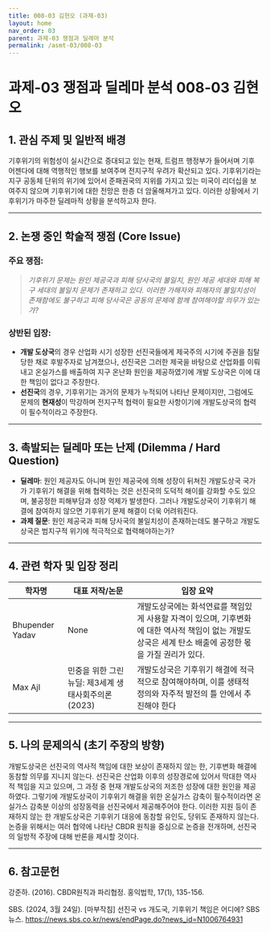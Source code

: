 ```yaml
---
title: 008-03 김현오 (과제-03)
layout: home
nav_order: 03
parent: 과제-03 쟁점과 딜레마 분석
permalink: /asmt-03/008-03
---
```


# 과제-03 쟁점과 딜레마 분석 008-03 김현오 

## 1. 관심 주제 및 일반적 배경

기후위기의 위험성이 실시간으로 증대되고 있는 현재, 트럼프 행정부가 들어서며 기후 어젠다에 대해 역행적인 행보를 보여주며 전지구적 우려가 확산되고 있다. 기후위기라는 지구 공동체 단위의 위기에 있어서 준패권국의 지위를 가지고 있는 미국이 리더십을 보여주지 않으며 기후위기에 대한 전망은 한층 더 암울해져가고 있다. 이러한 상황에서 기후위기가 마주한 딜레마적 상황을 분석하고자 한다.

---

## 2. 논쟁 중인 학술적 쟁점 (Core Issue)

### 주요 쟁점:  

> *기후위기 문제는 원인 제공국과 피해 당사국의 불일치, 원인 제공 세대와 피해 복구 세대의 불일치 문제가 존재하고 있다. 이러한 가해자와 피해자의 불일치성이 존재함에도 불구하고 피해 당사국은 공동의 문제에 함께 참여해야할 의무가 있는가?*

### 상반된 입장: 
- **개발 도상국**의 경우 산업화 시기 성장한 선진국들에게 제국주의 시기에 주권을 침탈당한 채로 후발주자로 남겨졌으나, 선진국은 그러한 제국을 바탕으로 산업화를 이뤄내고 온실가스를 배출하여 지구 온난화 원인을 제공하였기에 개발 도상국은 이에 대한 책임이 없다고 주장한다.
- **선진국**의 경우, 기후위기는 과거의 문제가 누적되어 나타난 문제이지만, 그럼에도 문제의 **현재성**이 막강하며 전지구적 협력이 필요한 사항이기에 개발도상국의 협력이 필수적이라고 주장한다. 

---

## 3. 촉발되는 딜레마 또는 난제 (Dilemma / Hard Question)

- **딜레마**: 원인 제공자도 아니며 원인 제공국에 의해 성장이 뒤쳐진 개발도상국 국가가 기후위기 해결을 위해 협력하는 것은 선진국의 도덕적 해이를 강화할 수도 있으며, 불공정한 피해부담과 성장 억제가 발생한다. 그러나 개발도상국이 기후위기 해결에 참여하지 않으면 기후위기 문제 해결이 더욱 어려워진다.  
- **과제 질문**: 원인 제공국과 피해 당사국의 불일치성이 존재하는데도 불구하고 개발도상국은 범지구적 위기에 적극적으로 협력해야하는가?

---

## 4. 관련 학자 및 입장 정리

| 학자명             | 대표 저작/논문                                   | 입장 요약 |
|--------------------|---------------------------------------------------|-----------|
| Bhupender Yadav | None | 개발도상국에는 화석연료를 책임있게 사용할 자격이 있으며, 기후변화에 대한 역사적 책임이 없는 개발도상국은 세계 탄소 배출에 공정한 몫을 가질 권리가 있다.|
| Max Ajl | 민중을 위한 그린 뉴딜: 제3세계 생태사회주의론(2023) | 개발도상국은 기후위기 해결에 적극적으로 참여해야하며, 이를 생태적 정의와 자주적 발전의 틀 안에서 추진해야 한다|

---

## 5. 나의 문제의식 (초기 주장의 방향)

개발도상국은 선진국의 역사적 책임에 대한 보상이 존재하지 않는 한, 기후변화 해결에 동참할 의무를 지니지 않는다. 선진국은 산업화 이후의 성장경로에 있어서 막대한 역사적 책임을 지고 있으며, 그 과정 중 현재 개발도상국의 저조한 성장에 대한 원인을 제공하였다. 그렇기에 개발도상국이 기후위기 해결을 위한 온실가스 감축이 필수적이라면 온실가스 감축분 이상의 성장동력을 선진국에서 제공해주어야 한다. 이러한 지원 등이 존재하지 않는 한 개발도상국은 기후위기 대응에 동참할 유인도, 당위도 존재하지 않는다. 논증을 위해서는 여러 협약에 나타난 CBDR 원칙을 중심으로 논증을 전개하며, 선진국의 일방적 주장에 대해 반론을 제시할 것이다.

---

## 6. 참고문헌

강준하. (2016). CBDR원칙과 파리협정. 홍익법학, 17(1), 135-156.

SBS. (2024, 3월 24일). [마부작침] 선진국 vs 개도국, 기후위기 책임은 어디에? SBS 뉴스. https://news.sbs.co.kr/news/endPage.do?news_id=N1006764931

